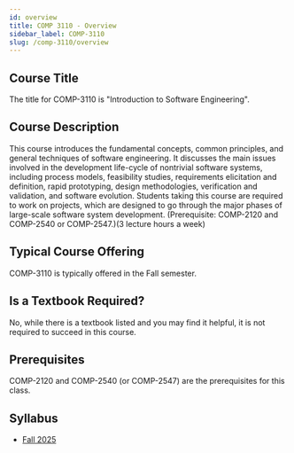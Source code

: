 ```yaml
---
id: overview
title: COMP 3110 - Overview
sidebar_label: COMP-3110
slug: /comp-3110/overview
---
```


## Course Title

The title for COMP-3110 is "Introduction to Software Engineering".

## Course Description

This course introduces the fundamental concepts, common principles, and general techniques of software engineering. It discusses the main issues involved in the development life-cycle of nontrivial software systems, including process models, feasibility studies, requirements elicitation and definition, rapid prototyping, design methodologies, verification and validation, and software evolution. Students taking this course are required to work on projects, which are designed to go through the major phases of large-scale software system development. (Prerequisite: COMP-2120 and COMP-2540 or COMP-2547.)(3 lecture hours a week)

## Typical Course Offering

COMP-3110 is typically offered in the Fall semester.

## Is a Textbook Required?

No, while there is a textbook listed and you may find it helpful, it is not required to succeed in this course.

## Prerequisites

COMP-2120 and COMP-2540 (or COMP-2547) are the prerequisites for this class.

## Syllabus

- [Fall 2025](../../resources/syllabus/COMP-3110-01%20F25.pdf)
